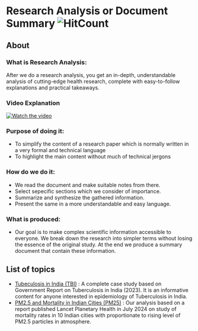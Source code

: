 # Research Analysis or Document Summary ![HitCount](https://hits.dwyl.com/fromsantanu/RA-Main.svg)
## About
### What is Research Analysis:
After we do a research analysis, you get an in-depth, understandable analysis of cutting-edge health research, complete with easy-to-follow explanations and practical takeaways.

### Video Explanation

[![Watch the video](https://img.youtube.com/vi/9Fm0vvlb7JQ/hqdefault.jpg)](https://www.youtube.com/watch?v=9Fm0vvlb7JQ)

### Purpose of doing it:
- To simplify the content of a research paper which is normally written in a very formal and technical language
- To highlight the main content without much of technical jergons

### How do we do it:
- We read the document and make suitable notes from there.
- Select sepecific sections which we consider of importance.
- Summarize and synthesize the gathered information.
- Present the same in a more understandable and easy language.

### What is produced:
- Our goal is to make complex scientific information accessible to everyone. We break down the research into simpler terms without losing the essence of the original study. At the end we produce a summary document that contain these information.

## List of topics
- [Tubeculosis in India (TBI)](https://github.com/fromsantanu/TBI-Main) : A complete case study based on Government Report on Tuberculosis in India (2023). It is an informative content for anyone interested in epidemiology of Tuberculosis in India. 
- [PM2.5 and Mortality in Indian Cities (PM25)](https://github.com/fromsantanu/PM25-Main) : Our analysis based on a report published Lancet Planetary Health in July 2024 on study of mortality rates in 10 Indian cities with proportionate to rising level of PM2.5 particles in atmosphere.  

